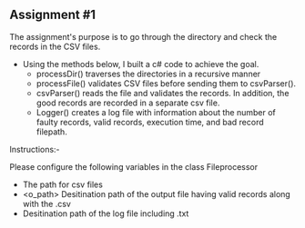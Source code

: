 Assignment #1
-------------------------------------------------------------------

The assignment's purpose is to go through the directory and check the records in the CSV files.
- Using the methods below, I built a c# code to achieve the goal.
	- processDir() traverses the directories in a recursive manner
	- processFile() validates CSV files before sending them to csvParser(). 
	- csvParser() reads the file and validates the records. In addition, the good records are recorded in a separate csv file. 
	- Logger() creates a log file with information about the number of faulty records, valid records, execution time, and bad record filepath.
	
Instructions:-

Please configure the following variables in the class Fileprocessor
- <path> The path for csv files
- <o_path> Desitination path of the output file having valid records along with the <filename>.csv
- <logpath> Desitination path of the log file including <logfilename>.txt 
